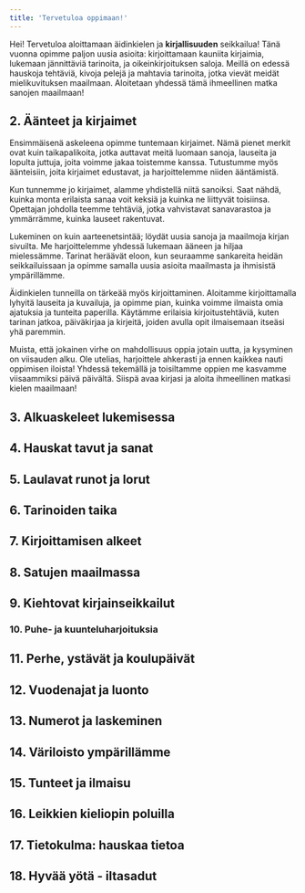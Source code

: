 ```yaml
---
title: 'Tervetuloa oppimaan!'
---
```


Hei! Tervetuloa aloittamaan äidinkielen ja **kirjallisuuden** seikkailua! Tänä vuonna opimme paljon uusia asioita: kirjoittamaan kauniita kirjaimia, lukemaan jännittäviä tarinoita, ja oikeinkirjoituksen saloja. Meillä on edessä hauskoja tehtäviä, kivoja pelejä ja mahtavia tarinoita, jotka vievät meidät mielikuvituksen maailmaan. Aloitetaan yhdessä tämä ihmeellinen matka sanojen maailmaan!

## 2. Äänteet ja kirjaimet

Ensimmäisenä askeleena opimme tuntemaan kirjaimet. Nämä pienet merkit ovat kuin taikapalikoita, jotka auttavat meitä luomaan sanoja, lauseita ja lopulta juttuja, joita voimme jakaa toistemme kanssa. Tutustumme myös äänteisiin, joita kirjaimet edustavat, ja harjoittelemme niiden ääntämistä.

Kun tunnemme jo kirjaimet, alamme yhdistellä niitä sanoiksi. Saat nähdä, kuinka monta erilaista sanaa voit keksiä ja kuinka ne liittyvät toisiinsa. Opettajan johdolla teemme tehtäviä, jotka vahvistavat sanavarastoa ja ymmärrämme, kuinka lauseet rakentuvat.

Lukeminen on kuin aarteenetsintää; löydät uusia sanoja ja maailmoja kirjan sivuilta. Me harjoittelemme yhdessä lukemaan ääneen ja hiljaa mielessämme. Tarinat heräävät eloon, kun seuraamme sankareita heidän seikkailuissaan ja opimme samalla uusia asioita maailmasta ja ihmisistä ympärillämme.

Äidinkielen tunneilla on tärkeää myös kirjoittaminen. Aloitamme kirjoittamalla lyhyitä lauseita ja kuvailuja, ja opimme pian, kuinka voimme ilmaista omia ajatuksia ja tunteita paperilla. Käytämme erilaisia kirjoitustehtäviä, kuten tarinan jatkoa, päiväkirjaa ja kirjeitä, joiden avulla opit ilmaisemaan itseäsi yhä paremmin.

Muista, että jokainen virhe on mahdollisuus oppia jotain uutta, ja kysyminen on viisauden alku. Ole utelias, harjoittele ahkerasti ja ennen kaikkea nauti oppimisen iloista! Yhdessä tekemällä ja toisiltamme oppien me kasvamme viisaammiksi päivä päivältä. Siispä avaa kirjasi ja aloita ihmeellinen matkasi kielen maailmaan!

## 3. Alkuaskeleet lukemisessa

## 4. Hauskat tavut ja sanat

## 5. Laulavat runot ja lorut

## 6. Tarinoiden taika

## 7. Kirjoittamisen alkeet

## 8. Satujen maailmassa

## 9. Kiehtovat kirjainseikkailut

### 10. Puhe- ja kuunteluharjoituksia

## 11. Perhe, ystävät ja koulupäivät

## 12. Vuodenajat ja luonto

## 13. Numerot ja laskeminen

## 14. Väriloisto ympärillämme

## 15. Tunteet ja ilmaisu

## 16. Leikkien kieliopin poluilla

## 17. Tietokulma: hauskaa tietoa

## 18. Hyvää yötä - iltasadut
